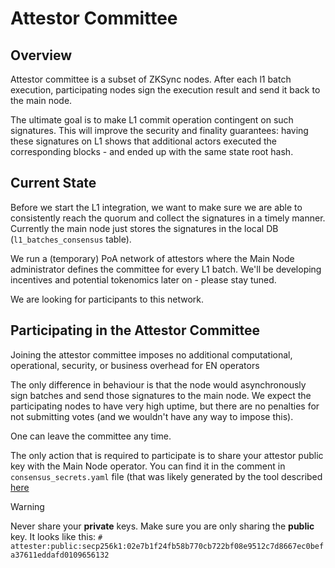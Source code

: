 # Attestor Committee

## Overview

Attestor committee is a subset of ZKSync nodes. 
After each l1 batch execution, participating nodes sign the execution result and send it back to the main node.

The ultimate goal is to make L1 commit operation contingent on such signatures.
This will improve the security and finality guarantees: 
having these signatures on L1 shows that additional actors executed the corresponding blocks - 
and ended up with the same state root hash.

## Current State

Before we start the L1 integration,
we want to make sure we are able to consistently reach the quorum and collect the signatures in a timely manner. 
Currently the main node just stores the signatures in the local DB (`l1_batches_consensus` table).

We run a (temporary) PoA network of attestors where the Main Node administrator defines the committee for every L1 batch.
We'll be developing incentives and potential tokenomics later on - please stay tuned.

We are looking for participants to this network.

## Participating in the Attestor Committee

Joining the attestor committee imposes no additional computational, operational, security, or business overhead for EN operators

The only difference in behaviour is that the node would asynchronously sign batches and send those signatures to the main node.
We expect the participating nodes to have very high uptime, 
but there are no penalties for not submitting votes (and we wouldn't have any way to impose this).

One can leave the committee any time.

The only action that is required to participate is to share your attestor public key with the Main Node operator.
You can find it in the comment in `consensus_secrets.yaml` file (that was likely generated by the tool described [here](https://github.com/matter-labs/zksync-era/blob/main/docs/guides/external-node/09_decentralization.md#generating-secrets)

> [!WARNING]
>
> Never share your **private** keys. Make sure you are only sharing the **public** key. It looks like this: `# attester:public:secp256k1:02e7b1f24fb58b770cb722bf08e9512c7d8667ec0befa37611eddafd0109656132
`
